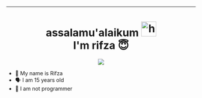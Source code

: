 

-------
<h1 align="center">assalamu'alaikum <img src="https://user-images.githubusercontent.com/1303154/88677602-1635ba80-d120-11ea-84d8-d263ba5fc3c0.gif" width="40px" alt="hi"><br>I'm rifza 😇 </h1>
<p align="center">
  <img src="https://telegra.ph/file/66f5aecb65c7c9fdc4178.jpg" /></>
</p>

- 👼 My name is Rifza
- 🗣️ I am 15 years old 
- 🔭 I am not programmer
